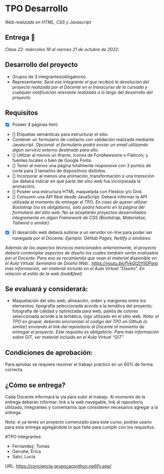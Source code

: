 # TPO Desarrollo
_Web realizada en HTML, CSS y Javascript_

## Entrega 🚀
_Clase 22: miércoles 19 al viernes 21 de octubre de 2022._

## Desarrollo del proyecto
- Grupos de 3 integrantes(obligatorio). 
- Representante: 
_Será ese integrante el que recibirá la devolución del proyecto realizada por el Docente en el transcurso de la cursada y cualquier notificación relevante realizada a lo largo del desarrollo del proyecto._

## Requisitos
- [x] Poseer 4 páginas html.
- [] Etiquetas semánticas para estructurar el sitio.
- Contener un formulario de contacto con validación realizada mediante Javascript. 
_Opcional: el formulario podrá enviar un email utilizando algún servicio externo destinado para ello._
- [] Utilizar al menos un Iframe, íconos de FontAwesome o Flaticon; y fuentes locales o bien de Google Fonts.
- [] Tener al menos una página totalmente responsive con 3 puntos de corte para 3 tamaños de dispositivos distintos.
- [] Incorporar al menos una animación, transformación o una transición (se deberá indicar en qué parte del sitio web fue incorporada la animación).
- [] Poseer una estructura HTML maquetada con Flexbox y/o Grid.
- [] Consumir una API Rest desde JavaScript. Deberá informar la API utilizada al momento de entregar el TPO.
_En caso de querer utilizar Bootstrap (no es obligatorio), sólo podrá hacerlo en la página del formulario del sitio web. No se aceptarán proyectos desarrollados íntegramente en algún Framework de CSS (Bootstrap, Materialize, Tailwind o similar)._
- [x] El desarrollo web deberá subirse a un servidor on-line para poder ser navegada por el Docente. _Ejemplo: GitHub Pages, Netlify o similares._

_Además de los aspectos técnicos mencionados anteriormente, el proyecto deberá contemplar aspectos de diseño los cuales también serán evaluados por el Docente. Para eso se recomienda que vean el material disponible en el Aula Virtual. Seminario de Diseño Web:.  https://youtu.be/fVkGt2tYIj0Para más información, ver material incluído en el Aula Virtual “Diseño”. En relación al estilo de la web (look&feel)_

## Se evaluará y considerará: 
- Maquetación del sitio web; alineación, orden y márgenes entre los elementos; tipografía seleccionada acorde a la temática del proyecto; fotografía de calidad y optimizada para web; paleta de colores seleccionada acorde a la temática; logo utilizado en el sitio web.
_Nota: el TPO es grupal, deberán sincronizar el código del TPO en Github (o similar) enviando el link del repositorio al Docente al momento de entregar el proyecto. Este requisito es obligatorio. Para más información sobre GIT, ver material incluído en el Aula Virtual “GIT”._

## Condiciones de aprobación: 
Para aprobar se requiere resolver el trabajo práctico en un 60% de forma correcta.

## ¿Cómo se entrega?
Cada Docente informará la vía para subir el trabajo. Al momento de la entrega deberán informar: link a la web navegable, link al repositorio utilizado, integrantes y comentarios que consideren necesarios agregar a la entrega.

Nota: si ya tenés un proyecto comenzado para este curso, podrás usarlo para esta entrega agregándole lo que falte para cumplir con los requisitos.

#TPO
Integrantes:
- Fernandez, Tomás
- Garcete, Érica 
- Salvi, Lucía

URL: https://conciencia-grupocacpython.netlify.app/